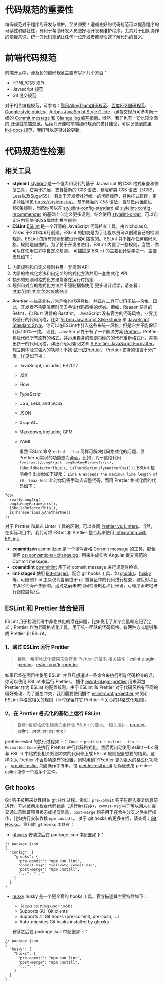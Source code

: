 # 代码规范的重要性
编码规范对于程序的开发与维护，至关重要！遵循良好的代码规范可以提高程序的可读性和健壮性，有利于帮助开发人员更好地开发和维护程序。尤其对于团队协作的项目来说，统一的代码规范让任何一位开发者都能快速了解代码的含义。

# 前端代码规范
前端开发中，涉及到的编码规范主要有以下几个方面：

* HTML/CSS 规范
* Javascript 规范
* Git 提交规范

对于相关编程规范，可参考：[腾讯AlloyTeam编码规范](http://alloyteam.github.io/CodeGuide/)、[百度FEX编码规范](https://github.com/fex-team/styleguide)、[Google style guides](https://google.github.io/styleguide/)、[Airbnb JavaScript Style Guide](https://github.com/airbnb/javascript)，git提交规范可参考阮一峰的 [Commit message 和 Change log 编写指南](http://www.ruanyifeng.com/blog/2016/01/commit_message_change_log.html)。当然，我们也有一份比较全面的 [开课啦前端规范](http://10.0.0.141/guide)。后续对开课啦前端编码规范的修订建议，可以记录到这里 [kkl-docs 规范](http://git.mistong.com/fe/kkl-docs/tree/master/%E8%A7%84%E8%8C%83%E7%B1%BB)，我们可以定期讨论更新。

# 代码规范性检测
## 相关工具
* **stylelint**
[stylelint](https://stylelint.io/) 是一个强大和现代的基于 Javascript 的 CSS 格式审查和修复工具，它易于扩展，支持最新的 CSS 语法，也理解类 CSS 语法（SCSS，Less以及SugarSS），有助于开发者推行统一的代码规范，避免样式错误，更多特性详见 https://stylelint.io/。
基于标准的 CSS 语法，目前已内置超过160条规则，当然你可以在 [stylelint-config-standard](https://github.com/stylelint/stylelint-config-standard) 或 [stylelint-config-recommended](https://github.com/stylelint/stylelint-config-recommended) 的基础上自定义更多规则。结合使用 [stylelint-order](https://github.com/hudochenkov/stylelint-order)，可以自定义内容块和CSS属性的排序规则。
* **ESLint**
[ESLint](http://eslint.cn/) 是一个开源的 JavaScript 代码检查工具，由 Nicholas C. Zakas 于2013年6月创建。ESLint 的初衷是为了让程序员可以创建自己的检测规则，ESLint 的所有规则都被设计成可插拔的。
ESLint 并不推荐任何编码风格，规则是自由的。为了便于开发者使用，ESLint 内置了一些规则，当然，你可以在使用过程中自定义规则。
可插拔是 ESLint 的主要设计哲学之一，主要表现如下：
1. 内置规则和自定义规则共用一套规则 API
2. 内置的格式化方法和自定义的格式化方法共用一套格式化 API
3. 额外的规则和格式化方法能够在运行时指定
4. 规则和对应的格式化方法并不强制捆绑使用
更多设计哲学，请查看：http://eslint.cn/docs/about/

* **Prettier**
一些语言有非常严格的代码风格，并且有工具可以用于统一风格。因此，开发者不需要浪费时间去争论代码风格的优劣。例如，Reason 语言的 Refmt，和 Rust 语言的 Rustfmt。
JavaScript 没有官方的代码风格。业界比较流行的代码风格，比如 [Airbnb JavaScript Style Guide](http://airbnb.io/javascript/) 和 [JavaScript Standard Style](https://standardjs.com/)。你可以在ESLint中引入这些来统一风格，但是它并不能保证代码100%一致。
现在，JavaScript终于有了一个解决方案  [Prettier](https://prettier.io/)。Prettier 移除代码所有原有的格式，并运用自身的规则将你的的代码重新格式化，并输出统一的代码风格。详细介绍可查阅文章 [A Prettier JavaScript Formatter](https://jlongster.com/A-Prettier-Formatter)。想立刻体验其强大的功能？不妨 [试一试Prettier](https://prettier.io/playground/)。
Prettier 支持的语言十分广发，详见如下持：
  * JavaScript, including ES2017
  * JSX
  * Flow
  * TypeScript
  * CSS, Less, and SCSS
  * JSON
  * GraphQL
  * Markdown, including GFM
  * YAML

    虽然 ESLint 命令 `eslint --fix` 同样可解决代码格式化的问题，但 Prettier 可实现的功能更为全面。比如，对于这段代码：
`foo(reallyLongArg(), omgSoManyParameters(), IShouldRefactorThis(), isThereSeriouslyAnotherOne());`
ESLint 检测会作出类似如下提示：
`Line 6 exceeds the maximum line length of 80. (max-len)`
此时你仍需手动去调整代码，而用 Prettier 格式化后的代码如下：
```
foo(
  reallyLongArg(),
  omgSoManyParameters(),
  IShouldRefactorThis(),
  isThereSeriouslyAnotherOne()
);
```
对于 Prettier 和其它 Linter 工具的区别，可以查阅 [Prettier vs. Linters](https://prettier.io/docs/en/comparison.html)。当然，在实际项目中，我们可将 ESLint 和 Prettier 整合起来使用 [Integrating with ESLint](https://prettier.io/docs/en/eslint.html)。
    
* **commitizen**
[commitizen](https://github.com/commitizen/cz-cli) 是一个撰写合格 Commit message 的工具，配合使用 [cz-conventional-changelog](https://github.com/commitizen/cz-conventional-changelog)，用来生成符合 Angular 提交规范的 Commit message。
* **commitlint**
[commitlint](https://github.com/marionebl/commitlint)  用于对 commit message 进行规范性检查。
* **lint-staged**
使用 [lint-staged](https://github.com/okonet/lint-staged#configuration)，配合 git hooks 工具，如 [ghooks](https://github.com/ghooks-org/ghooks)、[husky](https://github.com/typicode/husky) 等，可限制 Lint 工具仅对当前位于 git 暂存区中的代码进行检查，避免对项目中其它代码产生影响。这对之前未做代码检查的老项目来说，可循序渐进地进行细粒度优化。


## ESLint 和 Prettier 结合使用
ESLint 用于检测代码中非格式化的潜在问题，比如使用了某个变量却忘记了定义；Prettier 作为代码格式化工具，用于统一团队的代码风格。有两种方式能够集成 Prettier 和 ESLint。
### 1、通过 ESLint 运行 Prettier
> 目标：希望格式化结果完全符合 Prettier 的要求
> 相关插件：[eslint-plugin-prettier](https://www.npmjs.com/package/eslint-plugin-prettier)、[eslint-config-prettier](https://www.npmjs.com/package/eslint-config-prettier)

如果已经在项目中使用 ESLint 并且只想通过一条命令来执行所有代码检查的话，你可以使用 ESLint 来运行 Prettier。
插件 [eslint-plugin-prettier](https://www.npmjs.com/package/eslint-plugin-prettier) 用来添加 Prettier 作为 ESLint 的配置规则。由于 ESLint 和 Prettier 对于代码风格有不同的偏好处理，为了避免冲突，我们需要使用插件 [eslint-config-prettier](https://www.npmjs.com/package/eslint-config-prettier) 来关闭 ESLint 中格式相关的规则（同时保留其它 Prettier 不关心的非格式化规则）。

### 2、在 Prettier 格式化的基础上运行 ESLint
> 目标: 希望格式化结果完全符合 ESLint 的要求。
> 相关插件：[prettier-eslint](https://github.com/prettier/prettier-eslint)、[prettier-eslint-cli](https://github.com/prettier/prettier-eslint-cli)

prettier-eslint 的执行过程如下：
`Code ➡️ prettier ➡️ eslint --fix ➡️ Formatted Code`
先执行 Prettier 进行代码格式化，然后再自动使用 eslint --fix 将与 ESLint 中格式化相关规则冲突的代码修正成 ESLint 规则配置想要的结果。这样引入 Prettier 不会影响原有的设置，同时用到了Prettier 更为强大的格式化功能 。
[prettier-eslint](https://github.com/prettier/prettier-eslint) 只能操作字符串，但 [prettier-eslint-cli](https://github.com/prettier/prettier-eslint-cli) 让你能使用 prettier-eslint 操作一个或多个文件。

## Git hooks
Git 钩子被用来处理相关 git 操作过程。例如：`pre-commit` 钩子在键入提交信息前运行，可以被用来检查代码错误（运行lint程序），`commit-msg` 钩子可以用来在提交通过前验证项目状态或提交信息，`post-merge` 钩子用于在合并分支之后执行操作，比如执行安装依赖 `npm install`。
关于 git hooks 的更多介绍，请查阅：[Git Hooks](https://git-scm.com/book/zh/v1/%E8%87%AA%E5%AE%9A%E4%B9%89-Git-Git%E6%8C%82%E9%92%A9)。
常用的 git hooks 工具有：

* [ghooks](https://github.com/ghooks-org/ghooks)
安装之后在 package.json 中配置如下：
```
// package.json
{
  "config": {
    "ghooks": {
      "pre-commit": "npm run lint",
      "commit-msg": "validate-commit-msg",
      "post-merge": "npm install",
      "...": "..."
    }
  }
}
```
* [husky](https://github.com/typicode/husky)
husky 是一个更全面的 hooks 工具，官方描述其主要特性如下：
    * Keeps existing user hooks
    * Supports GUI Git clients
    * Supports all Git hooks (pre-commit, pre-push, ...)
    * Auto-migrates Git hooks installed by ghooks

    安装之后在 package.json 中配置如下：
```
// package.json
{
  "husky": {
    "hooks": {
      "pre-commit": "npm run lint",
      "post-merge": "npm install",
      "...": "..."
    }
  }
}
```

